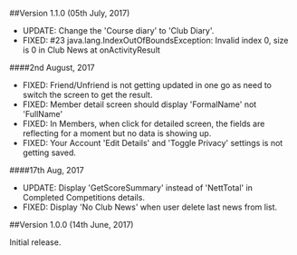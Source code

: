##Version 1.1.0 (05th July, 2017)

 - UPDATE: Change the 'Course diary' to 'Club Diary'.
 - FIXED: #23 java.lang.IndexOutOfBoundsException: Invalid index 0, size is 0 in Club News at onActivityResult

 ####2nd August, 2017
 - FIXED: Friend/Unfriend is not getting updated in one go as need to switch the screen to get the result.
 - FIXED: Member detail screen should display 'FormalName' not 'FullName'
 - FIXED: In Members, when click for detailed screen, the fields are reflecting for a moment but no data is showing up.
 - FIXED: Your Account 'Edit Details' and 'Toggle Privacy' settings is not getting saved.

 ####17th Aug, 2017
 - UPDATE: Display 'GetScoreSummary' instead of 'NettTotal' in Completed Competitions details.
 - FIXED:  Display 'No Club News' when user delete last news from list.

##Version 1.0.0 (14th June, 2017)

Initial release.